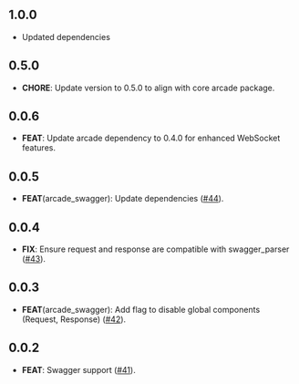 ## 1.0.0

- Updated dependencies

## 0.5.0

- **CHORE**: Update version to 0.5.0 to align with core arcade package.

## 0.0.6

- **FEAT**: Update arcade dependency to 0.4.0 for enhanced WebSocket features.

## 0.0.5

- **FEAT**(arcade_swagger): Update dependencies ([#44](https://github.com/dartarcade/arcade/issues/44)).

## 0.0.4

- **FIX**: Ensure request and response are compatible with swagger_parser ([#43](https://github.com/dartarcade/arcade/issues/43)).

## 0.0.3

- **FEAT**(arcade_swagger): Add flag to disable global components (Request, Response) ([#42](https://github.com/dartarcade/arcade/issues/42)).

## 0.0.2

- **FEAT**: Swagger support ([#41](https://github.com/dartarcade/arcade/issues/41)).

